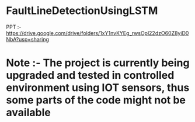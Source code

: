 # FaultLineDetectionUsingLSTM

PPT :- https://drive.google.com/drive/folders/1xY1nvKYEg_rwsOpl22dzO60Z8yiD0NbA?usp=sharing
# Note :-  The project is currently being upgraded and tested in controlled environment using IOT sensors, thus some parts of the code might not be available
